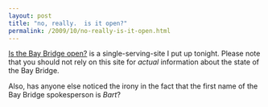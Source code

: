 ```yaml
---
layout: post
title: "no, really.  is it open?"
permalink: /2009/10/no-really-is-it-open.html
---
```


<p><a href="http://isthebaybridgeopen.com/">Is the Bay Bridge open?</a> is a single-serving-site I put up tonight.  Please note that you should not rely on this site for <i>actual</i> information about the state of the Bay Bridge.</p>

<p>Also, has anyone else noticed the irony in the fact that the first name of the Bay Bridge spokesperson is <i>Bart</i>?</p>


